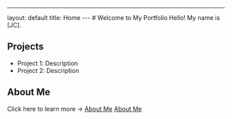 ---
layout: default
title: Home
--- # Welcome to My Portfolio Hello! My name is [JC].
## Projects
- Project 1: Description
- Project 2: Description
## About Me
Click here to learn more → [About Me](about.md)
[About Me](about.md)
